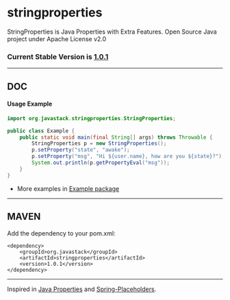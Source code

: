 # stringproperties

StringProperties is Java Properties with Extra Features. Open Source Java project under Apache License v2.0

### Current Stable Version is [1.0.1](https://maven-release.s3.amazonaws.com/release/org/javastack/stringproperties/1.0.1/stringproperties-1.0.1.jar)

---

## DOC

#### Usage Example

```java
import org.javastack.stringproperties.StringProperties;

public class Example {
	public static void main(final String[] args) throws Throwable {
		StringProperties p = new StringProperties();
		p.setProperty("state", "awake");
		p.setProperty("msg", "Hi ${user.name}, how are you ${state}?");
		System.out.println(p.getPropertyEval("msg"));
	}
}
```

* More examples in [Example package](https://github.com/ggrandes/stringproperties/tree/master/src/main/java/org/javastack/stringproperties/example/)

---

## MAVEN

Add the dependency to your pom.xml:

    <dependency>
        <groupId>org.javastack</groupId>
        <artifactId>stringproperties</artifactId>
        <version>1.0.1</version>
    </dependency>

---
Inspired in [Java Properties](http://docs.oracle.com/javase/7/docs/api/java/util/Properties.html) and [Spring-Placeholders](http://docs.spring.io/spring/docs/4.0.4.RELEASE/javadoc-api/org/springframework/beans/factory/config/PlaceholderConfigurerSupport.html).
